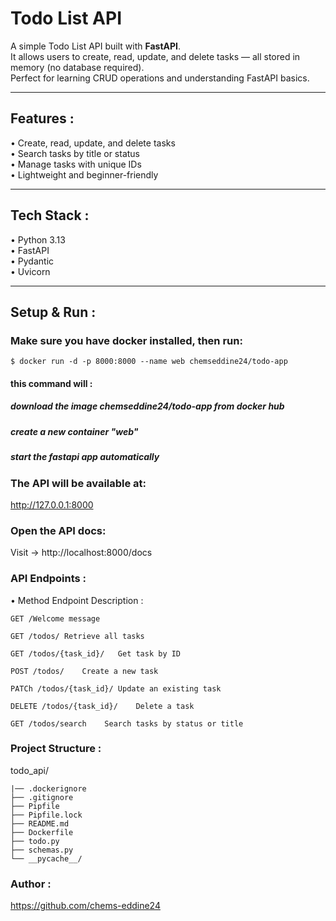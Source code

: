 # Todo List API

A simple Todo List API built with **FastAPI**.  
It allows users to create, read, update, and delete tasks — all stored in memory (no database required).  
Perfect for learning CRUD operations and understanding FastAPI basics.

---

## Features :

• Create, read, update, and delete tasks  
• Search tasks by title or status  
• Manage tasks with unique IDs  
• Lightweight and beginner-friendly

---

## Tech Stack :

• Python 3.13  
• FastAPI  
• Pydantic  
• Uvicorn

---

## Setup & Run :

### Make sure you have **docker** installed, then run:
```
$ docker run -d -p 8000:8000 --name web chemseddine24/todo-app

```
#### this command will :

##### download the image chemseddine24/todo-app from docker hub
##### create a new container "web" 
##### start the fastapi app automatically

### The API will be available at:

http://127.0.0.1:8000

### Open the API docs:

Visit -> http://localhost:8000/docs

### API Endpoints :
• Method	Endpoint	Description :
```
GET	/Welcome message

GET	/todos/	Retrieve all tasks

GET	/todos/{task_id}/	Get task by ID

POST /todos/	Create a new task

PATCh /todos/{task_id}/	Update an existing task

DELETE /todos/{task_id}/	Delete a task

GET	/todos/search	 Search tasks by status or title
```
### Project Structure :

todo_api/
```
|── .dockerignore
├── .gitignore
├── Pipfile
├── Pipfile.lock
├── README.md
├── Dockerfile
├── todo.py          
├── schemas.py       
└── __pycache__/    
```
    
### Author :
https://github.com/chems-eddine24
